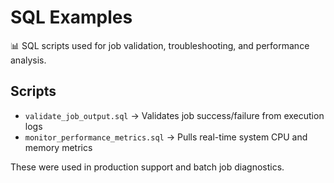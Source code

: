 # SQL Examples

📊 SQL scripts used for job validation, troubleshooting, and performance analysis.

## Scripts

- `validate_job_output.sql` → Validates job success/failure from execution logs
- `monitor_performance_metrics.sql` → Pulls real-time system CPU and memory metrics

These were used in production support and batch job diagnostics.
